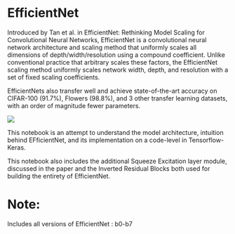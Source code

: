 # EfficientNet

Introduced by Tan et al. in EfficientNet: Rethinking Model Scaling for Convolutional Neural Networks, EfficientNet is a convolutional neural network architecture and scaling method that uniformly scales all dimensions of depth/width/resolution using a compound coefficient. Unlike conventional practice that arbitrary scales these factors, the EfficientNet scaling method uniformly scales network width, depth, and resolution with a set of fixed scaling coefficients.

EfficientNets also transfer well and achieve state-of-the-art accuracy on CIFAR-100 (91.7%), Flowers (98.8%), and 3 other transfer learning datasets, with an order of magnitude fewer parameters.

![](https://raw.githubusercontent.com/tensorflow/tpu/master/models/official/efficientnet/g3doc/params.png)

This notebook is an attempt to understand the model architecture, intuition behind EFficientNet, and its implementation on a code-level in Tensorflow-Keras.

This notebook also includes the additional Squeeze Excitation layer module, discussed in the paper and the Inverted Residual Blocks both used for building the entirety of EfficientNet.

# Note: 
Includes all versions of EfficientNet : b0-b7
